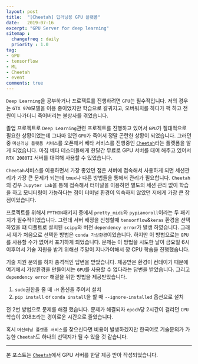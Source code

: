 ```yaml
---
layout: post
title:  "[Cheetah] 딥러닝용 GPU 플랫폼"
date:   2019-07-16
excerpt: "GPU Server for deep learning"
sitemap :
  changefreq : daily
  priority : 1.0
tag:
- GPU
- tensorflow
- ML
- Cheetah
- event
comments: true
---
```


`Deep Learning`을 공부하거나 프로젝트를 진행하려면 `GPU`는 필수적입니다. 저의 경우는 `GTX 970`모델을 이용 중이었지만 학습으로 갈궈지고, 오버워치를 하다가 퍽 하고 전원이 나가더니 죽어버리는 불상사를 겪었습니다.  

졸업 프로젝트로 `Deep Learning`관련 프로젝트를 진행하고 있어서 `GPU`가 절대적으로 필요한 상황이었는데 그나마 있던 `GPU`가 죽어서 정말 곤란한 상황이 되었습니다. 그러던 중 `머신러닝 플랫폼 서비스`를 오픈해서 베타 서비스를 진행중인 [`Cheetah`]('https://www.n3ncloud.co.kr/cheetah/')라는 플랫폼을 알게 되었습니다. 마침 베타 테스터들에게 한달간 무료로 GPU 서버를 대여 해주고 있어서 `RTX 2080TI` 서버를 대여해 사용할 수 있었습니다.

`Cheetah`서비스를 이용하면서 가장 좋았던 점은 서버에 접속해서 사용하게 되면 세션관리가 가장 큰 문제가 되는데 `tmux`나 다른 방법들을 통해서 관리가 필요합니다. `Cheetah`의 경우 `Jupyter Lab`을 통해 접속해서 터미널을 이용하면 별도의 세션 관리 없이 학습을 하고 모니터링이 가능하다는 점이 터미널 환경이 익숙하지 않았던 저에게 가장 큰 장점이었습니다. 

프로젝트를 위해서 `PYTHON`패키지 중에서 `pretty_midi`와 `pypianoroll`이라는 두 패키지가 필수적이었습니다. 그런데 서버 배정을 신청할때 `tensorflow`&`keras` 환경을 선택하였을 떄 디폴트로 설치된 `scipy`와 버전 `dependency error`가 발생 하였습니다. 그래서 제가 처음으로 선택한 방법은 `conda 가상환경`이었습니다. 하지만 이 방법으로는 `GPU`를 사용할 수가 없어서 포기하게 되었습니다. 문제는 이 방법을 시도한 날이 금요일 6시 이후여서 기술 지원을 받기 위해선 주말이 지나가야해서 깡 CPU 학습을 진행했습니다.  

기술 지원 문의를 하자 충격적인 답변을 받았습니다. 제공받은 환경이 컨테이기 때문에 여기에서 가상환경을 만들어서는 `GPU`를 사용할 수 없다라는 답변을 받았습니다. 그리고 `dependency error` 해결을 위한 방법을 제공받았습니다. 

1. `sudo`권한을 줄 때 `-H` 옵션을 주어서 설치
2. `pip install` or `conda install`을 할 때 `--ignore-installed` 옵션으로 설치

전 2번 방법으로 문제를 해결 했습니다. 문제가 해결되자 `epoch`당 2시간이 걸리던 `CPU`학습이 208초라는 경이로운 시간으로 줄었습니다.  

혹시 `머신러닝 플랫폼 서비스`를 찾으신다면 비용이 발생하겠지만 한국어로 기술문의가 가능한 `Cheetah`도 하나의 선택지가 될 수 있을 것 같습니다.

---
본 포스트는 [`Cheetah`]('https://www.n3ncloud.co.kr/cheetah/')에서 GPU 서버를 한달 제공 받아 작성되었습니다.